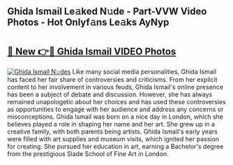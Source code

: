 ## Ghida Ismail Le𝚊ked N𝚞de - Part-VVW Video Photos - Hot Onlyf𝚊ns Le𝚊ks AyNyp

# <h2><a href="http://ab49110.deff.icu/?id=Ghida+Ismail">🔗 New 👉🔴 Ghida Ismail VIDEO Photos</a></h2>

[![Ghida Ismail N𝚞des](https://i.imgur.com/rIISA9y.gif)](http://ab49110.deff.icu/?id=Ghida+Ismail)
Like many social media personalities, Ghida Ismail has faced her fair share of controversies and criticisms. From her explicit content to her involvement in various feuds, Ghida Ismail's online presence has been a subject of debate and discussion. However, she has always remained unapologetic about her choices and has used these controversies as opportunities to engage with her audience and address any concerns or misconceptions. Ghida Ismail was born on a nice day in London, which she believes played a role in shaping her name and her art. She grew up in a creative family, with both parents being artists. Ghida Ismail's early years were filled with art supplies and museum visits, which ignited her passion for creating. She pursued her education in art, earning a Bachelor's degree from the prestigious Slade School of Fine Art in London.
